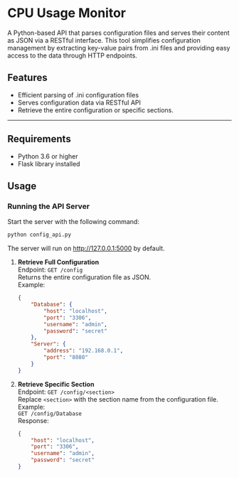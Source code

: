# CPU Usage Monitor

A Python-based API that parses configuration files and serves their content as JSON via a RESTful interface. This tool simplifies configuration management by extracting key-value pairs from .ini files and providing easy access to the data through HTTP endpoints.

## Features
- Efficient parsing of .ini configuration files
- Serves configuration data via RESTful API
- Retrieve the entire configuration or specific sections.

---

## Requirements

- Python 3.6 or higher
- Flask library installed

## Usage

### Running the API Server
Start the server with the following command:
```bash
python config_api.py
```
The server will run on http://127.0.0.1:5000 by default.
1. **Retrieve Full Configuration**  
   Endpoint: `GET /config`  
   Returns the entire configuration file as JSON.  
   Example:
   ```json
   {
       "Database": {
           "host": "localhost",
           "port": "3306",
           "username": "admin",
           "password": "secret"
       },
       "Server": {
           "address": "192.168.0.1",
           "port": "8080"
       }
   }
   ```

2. **Retrieve Specific Section**  
   Endpoint: `GET /config/<section>`  
   Replace `<section>` with the section name from the configuration file.  
   Example:  
   `GET /config/Database`  
   Response:
   ```json
   {
       "host": "localhost",
       "port": "3306",
       "username": "admin",
       "password": "secret"
   }
   ```
